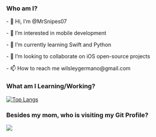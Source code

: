 
<h3>Who am I?</h3> 

<p>- 👋 Hi, I’m @MrSnipes07 <br>
<p>- 👀 I’m interested in mobile development <br>
<p>- 🌱 I’m currently learning Swift and Python <br>
<p>- 💞️ I’m looking to collaborate on iOS open-source projects <br>
<p>- 📫 How to reach me wilsleygermano@gmail.com <br>

<h3>What am I Learning/Working?</h3>

[![Top Langs](https://github-readme-stats.vercel.app/api/top-langs/?username=mrsnipes07)](https://github.com/mrsnipes07/github-readme-stats)

<h3>Besides my mom, who is visiting my Git Profile?</h3>

![](https://komarev.com/ghpvc/?username=mrsnipes07&color=blueviolet)

<!---
MrSnipes07/MrSnipes07 is a ✨ special ✨ repository because its `README.md` (this file) appears on your GitHub profile.
You can click the Preview link to take a look at your changes.
--->
